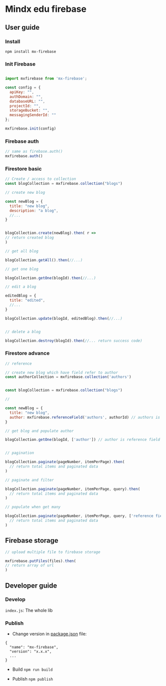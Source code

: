 # Mindx edu firebase
## User guide

### Install

``` 
npm install mx-firebase
```

### Init Firebase
``` js

import mxfirebase from 'mx-firebase';

const config = {
  apiKey: "",
  authDomain: "",
  databaseURL: "",
  projectId: "",
  storageBucket: "",
  messagingSenderId: ""
};

mxfirebase.init(config)

```

### Firebase auth
``` js
// same as firebase.auth()
mxfirebase.auth()

```

### Firestore basic
``` js
// Create / access to collection
const blogCollection = mxfirebase.collection("blogs")

// create new blog

const newBlog = {
  title: "new blog",
  description: "a blog",
  //...
}


blogCollection.create(newBlog).then( r => 
// return created blog
)

// get all blog

blogCollection.getAll().then(//...)

// get one blog

blogCollection.getOne(blogId).then(//...)

// edit a blog

editedBlog = {
  title: "edited",
  //...
}

blogCollection.update(blogId, editedBlog).then(//...)


// delete a blog

blogCollection.destroy(blogId).then(//... return success code)

```

### Firestore advance

``` js
// reference

// create new blog which have field refer to author
const authorCollection = mxfirebase.collection('authors')


const blogCollection = mxfirebase.collection("blogs")

// 

const newBlog = {
  title: "new blog",
  author: mxfirebase.referenceField('authors', authorId) // authors is collection name
}

// get blog and populate author

blogCollection.getOne(blogId, ['author']) // author is reference field in blog collection


// pagination

blogCollection.paginate(pageNumber, itemPerPage).then(
  // return total items and paginated data
)

// paginate and filter

blogCollection.paginate(pageNumber, itemPerPage, query).then(
  // return total items and paginated data
)

// populate when get many

blogCollection.paginate(pageNumber, itemPerPage, query, ['reference field you want to populate']).then(
  // return total items and paginated data
)

```

## Firebase storage

``` js
// upload multiple file to firebase storage 

mxfirebase.putFiles(files).then(
// return array of url
)

```

## Developer guide
### Develop
`index.js`: The whole lib
### Publish
- Change version in [package.json](package.json) file:
```
{
  "name": "mx-firebase",
  "version": "x.x.x",
  ...
}
```
- Build
`npm run build`

- Publish
`npm publish`